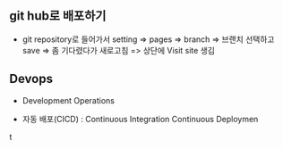 ## git hub로 배포하기

- git repository로 들어가서 setting => pages => branch => 브랜치 선택하고 save => 좀 기다렸다가 새로고침 => 상단에 Visit site 생김

## Devops

- Development Operations

- 자동 배포(CICD) : Continuous Integration Continuous Deploymen

t
